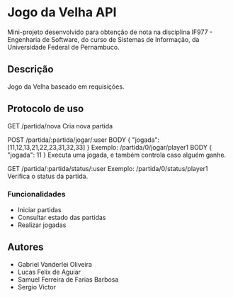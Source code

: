 # Jogo da Velha API

Mini-projeto desenvolvido para obtenção de nota na disciplina IF977 - Engenharia de Software, do curso de Sistemas de Informação, da Universidade Federal de Pernambuco.

## Descrição

Jogo da Velha baseado em requisições.

## Protocolo de uso

GET /partida/nova
Cria nova partida

POST /partida/:partida/jogar/:user BODY { "jogada": [11,12,13,21,22,23,31,32,33] }
Exemplo: /partida/0/jogar/player1 BODY { "jogada": 11 }
Executa uma jogada, e também controla caso alguém ganhe.

GET /partida/:partida/status/:user
Exemplo: /partida/0/status/player1
Verifica o status da partida.

### Funcionalidades
* Iniciar partidas
* Consultar estado das partidas
* Realizar jogadas

## Autores
* Gabriel Vanderlei Oliveira
* Lucas Felix de Aguiar
* Samuel Ferreira de Farias Barbosa
* Sergio Victor
